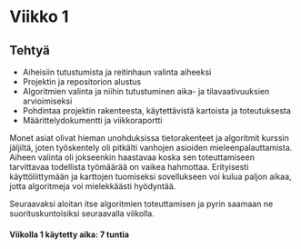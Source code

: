 # Viikko 1

## Tehtyä

- Aiheisiin tutustumista ja reitinhaun valinta aiheeksi
- Projektin ja repositorion alustus
- Algoritmien valinta ja niihin tutustuminen aika- ja tilavaativuuksien arvioimiseksi
- Pohdintaa projektin rakenteesta, käytettävistä kartoista ja toteutuksesta
- Määrittelydokumentti ja viikkoraportti

Monet asiat olivat hieman unohduksissa tietorakenteet ja algoritmit kurssin jäljiltä, joten työskentely oli pitkälti vanhojen asioiden mieleenpalauttamista. 
Aiheen valinta oli jokseenkin haastavaa koska sen toteuttamiseen tarvittavaa todellista työmäärää on vaikea hahmottaa. Erityisesti käyttöliittymään ja karttojen tuomiseksi 
sovellukseen voi kulua paljon aikaa, jotta algoritmeja voi mielekkäästi hyödyntää.

Seuraavaksi aloitan itse algoritmien toteuttamisen ja pyrin saamaan ne suorituskuntoisiksi seuraavalla viikolla. 

#### Viikolla 1 käytetty aika: 7 tuntia
